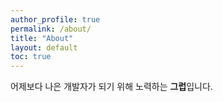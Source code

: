 ```yaml
---
author_profile: true
permalink: /about/
title: "About"
layout: default
toc: true
---
```


어제보다 나은 개발자가 되기 위해 노력하는 **그럽**입니다.
